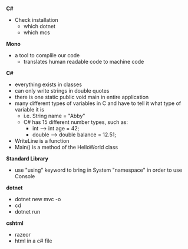__C#__
* Check installation
    - which dotnet
    - which mcs

__Mono__
* a tool to complile our code
    - translates human readable code to machine code

__C#__
* everything exists in classes
* can only write strings in double quotes
* there is one static public void main in entire application
* many different types of variables in C and have to tell it what type of variable it is
    * i.e. String name = "Abby"
    * C# has 15 different number types, such as:
        - int --> int age = 42;
        - double --> double balance = 12.51;
* WriteLine is a function
* Main() is a method of the HelloWorld class

__Standard Library__
* use "using" keyword to bring in System "namespace" in order to use Console

__dotnet__
* dotnet new mvc -o <name-of-app>
* cd <name-of-app>
* dotnet run

__cshtml__
* razeor
* html in a c# file